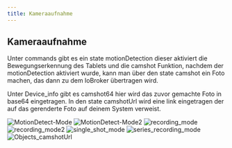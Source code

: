 ```yaml
---
title: Kameraaufnahme
---
```


## Kameraaufnahme

Unter commands gibt es ein state motionDetection dieser aktiviert die Bewegungserkennung des Tablets und die camshot
Funktion, nachdem der motionDetection aktiviert wurde, kann man über den state camshot ein Foto machen, das dann zu
dem IoBroker übertragen wird.

Unter Device_info gibt es camshot64 hier wird das zuvor gemachte Foto in base64 eingetragen. In den state camshotUrl
wird eine link eingetragen der auf das gerenderte Foto auf deinem System verweist.

![MotionDetect-Mode](/images/media/Fully-Tablet-Control/MotionDetect-Mode.png)
![MotionDetect-Mode2](/images/media/Fully-Tablet-Control/MotionDetect-Mode2.png)
![recording_mode](/images/media/Fully-Tablet-Control/recording_mode.png)
![recording_mode2](/images/media/Fully-Tablet-Control/recording_mode2.png)
![single_shot_mode](/images/media/Fully-Tablet-Control/single_shot_mode.png)
![series_recording_mode](/images/media/Fully-Tablet-Control/series_recording_mode.png)
![Objects_camshotUrl](/images/media/Fully-Tablet-Control/Objects_camshotUrl.png)